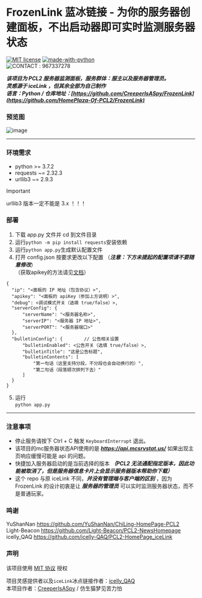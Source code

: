 # FrozenLink 蓝冰链接 - 为你的服务器创建面板，不出启动器即可实时监测服务器状态
[![MIT license](https://img.shields.io/badge/License-MIT-blue.svg)](https://lbesson.mit-license.org/)
[![made-with-python](https://img.shields.io/badge/Made%20with-Python-1f425f.svg)](https://www.python.org/)  
![CONTACT](https://img.shields.io/badge/Tencent_QQ-EB1923?style=for-the-badge&logo=TencentQQ&logoColor=white)
: 967337278

***该项目为 PCL2 服务器监测面板，服务群体：服主以及服务器管理员。***  
***灵感源于 iceLink ，但其余全部为自己制作***  
***语言：Python  /  仓库地址：[https://github.com/CreeperIsASpy/FrozenLink](https://github.com/HomePlaza-Of-PCL2/FrozenLink)***
### 预览图

![image](assets/preview.png)

------

### 环境需求
+ python >= 3.7.2
+ requests ~= 2.32.3
+ urllib3 ~= 2.9.3

> [!IMPORTANT]  
> urllib3 版本一定不能是 3.x ！！！ 


### 部署
1. 下载 app.py 文件并 cd 到文件目录
2. 运行`python -m pip install requests`安装依赖
3. 运行`python app.py`生成默认配置文件
4. 打开 config.json 按要求更改以下配置 （***注意：下方未提起的配置项请不要随意修改***）  
（获取apikey的方法请见[文档](https://docs.mcsmanager.com/zh_cn/apis/get_apikey.html)）
  ```
{
    "ip": "<面板的 IP 地址（包含协议）>",
    "apikey": "<面板的 apiKey（参加上方说明）>",
    "debug": <调试模式开关（选填 true/false）>,
    "serverConfig": {
        "serverName": "<服务器名称>",
        "serverIP": "<服务器 IP 地址>",
        "serverPORT": "<服务器端口>"
    },
    "bulletinConfig": {        // 公告相关设置
        "bulletinEnabled": <公告开关（选填 true/false）>,
        "bulletinTitle": "这是公告标题",
        "bulletinContents": [
            "第一句话（这里支持分段，不分段也会自动换行的）",
            "第二句话（段落顺次排列下去）"
        ]
    }
}
  ```  
5. 运行  
`python app.py`


----
### 注意事项  
- 停止服务请按下 Ctrl + C 触发 `KeyboardInterrupt` 退出。
- 该项目的mc服务器状态API使用的是 ***https://api.mcsrvstat.us/*** 如果出现主页响应缓慢可能是 api 的问题。
- 快捷加入服务器启动的是当前选择的版本 ***（PCL2 无法通配指定版本，因此功能被取消了，但是服务器信息卡片上会显示服务器版本帮助你下载）***  
- 这个 repo 与原 iceLink 不同，***并没有管理端与客户端的区别*** ，因为 FrozenLink 的设计初衷是让 ***服务器的管理员*** 可以实时监测服务器状态，而不是普通玩家。

### 鸣谢
YuShanNan
https://github.com/YuShanNan/ChiLing-HomePage-PCL2  
Light-Beacon
https://github.com/Light-Beacon/PCL2-NewsHomepage  
icelly_QAQ
https://github.com/icelly-QAQ/PCL2-HomePage_iceLink


### 声明


该项目使用 [MIT 协议](https://lbesson.mit-license.org) 授权


项目灵感提供者以及`iceLink`冰点链接作者：[icelly_QAQ](https://github.com/icelly-QAQ)   
本项目作者：[CreeperIsASpy](https://github.com/CreeperIsASpy) / 仿生猫梦见苦力怕
